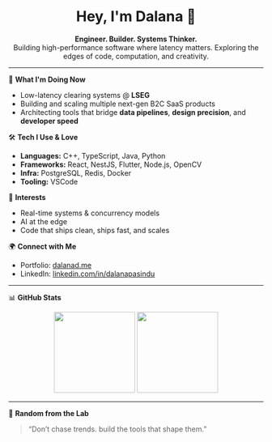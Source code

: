 
<h1 align="center">Hey, I'm Dalana 👋</h1>
<p align="center">
  <b>Engineer. Builder. Systems Thinker.</b><br/>
  Building high-performance software where latency matters. Exploring the edges of code, computation, and creativity.
</p>

---

🚀 **What I'm Doing Now**

* Low-latency clearing systems @ **LSEG**
* Building and scaling multiple next-gen B2C SaaS products
* Architecting tools that bridge **data pipelines**, **design precision**, and **developer speed**

🛠 **Tech I Use & Love**

* **Languages:** C++, TypeScript, Java, Python
* **Frameworks:** React, NestJS, Flutter, Node.js, OpenCV
* **Infra:** PostgreSQL, Redis, Docker
* **Tooling:** VSCode

🧠 **Interests**

* Real-time systems & concurrency models
* AI at the edge
* Code that ships clean, ships fast, and scales

🌍 **Connect with Me**

* Portfolio: [dalanad.me](https://dalanad.me) 
* LinkedIn: [linkedin.com/in/dalanapasindu](https://linkedin.com/in/dalanad)

---

📊 **GitHub Stats**

<p align="center">
  <img src="https://github-readme-stats.vercel.app/api?username=dalanad&show_icons=true&hide=issues&theme=radical" height="160"/>
  <img src="https://github-readme-stats.vercel.app/api/top-langs/?username=dalanad&layout=compact&theme=radical" height="160"/>
</p>

---

🧩 **Random from the Lab**

> “Don’t chase trends. build the tools that shape them.”
